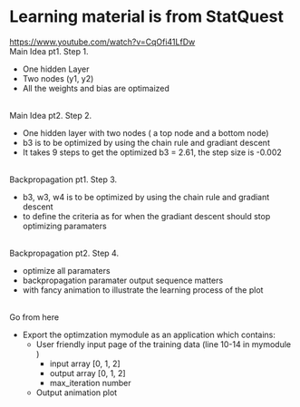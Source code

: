 # Learning material is from StatQuest <br>
https://www.youtube.com/watch?v=CqOfi41LfDw
<br> Main Idea pt1. Step 1. <br>
- One hidden Layer
- Two nodes (y1, y2)
- All the weights and bias are optimaized

<br> Main Idea pt2. Step 2. <br>
- One hidden layer with two nodes ( a top node and a bottom node)
- b3 is to be optimized by using the chain rule and gradiant descent
- It takes 9 steps to get the optimized b3 = 2.61, the step size is -0.002

<br> Backpropagation pt1. Step 3. <br>
- b3, w3, w4 is to be optimized by using the chain rule and gradiant descent
- to define the criteria as for when the gradiant descent should stop optimizing paramaters

<br> Backpropagation pt2. Step 4. <br>
- optimize all paramaters
- backpropagation paramater output sequence matters
- with fancy animation to illustrate the learning process of the plot

<br> Go from here <br>
- Export the optimzation mymodule as an application which contains: 
  - User friendly input page of the training data (line 10-14 in mymodule )
    - input array [0, 1, 2]
    - output array [0, 1, 2]
    - max_iteration number 
  - Output animation plot
